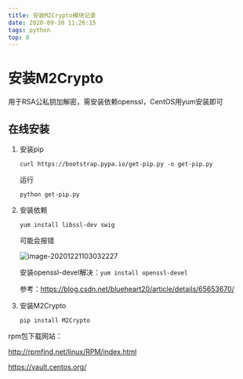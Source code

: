```yaml
---
title: 安装M2Crypto模块记录
date: 2020-09-30 11:26:15
tags: python
top: 0
---
```


# 安装M2Crypto

用于RSA公私钥加解密，需安装依赖openssl，CentOS用yum安装即可

## 在线安装

1. 安装pip

   `curl https://bootstrap.pypa.io/get-pip.py -o get-pip.py`

   运行

   `python get-pip.py`

   <!-- more -->

2. 安装依赖

   `yum install libssl-dev swig`

   可能会报错

   ![image-20201221103032227](https://tupian-1300728887.cos.ap-chengdu.myqcloud.com/error_no_openssl.png)

   安装openssl-devel解决：`yum install openssl-devel`

   参考：https://blog.csdn.net/blueheart20/article/details/65653670/

3. 安装M2Crypto

   `pip install M2Crypto`



rpm包下载网站：

http://rpmfind.net/linux/RPM/index.html

https://vault.centos.org/